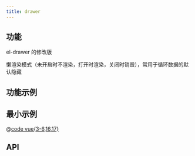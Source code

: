 ```yaml
---
title: drawer
---
```


## 功能

el-drawer 的修改版

懒渲染模式（未开启时不渲染，打开时渲染，关闭时销毁），常用于循环数据的默认隐藏

## 功能示例

<Example />

## 最小示例

@[code vue{3-6,16,17}](@/components/drawer/docs/simple.vue)

## API

<Usage />

<script setup>
import Example from "@/components/drawer/docs/example.vue";
import Usage from "@/components/drawer/docs/usage.vue";
</script>